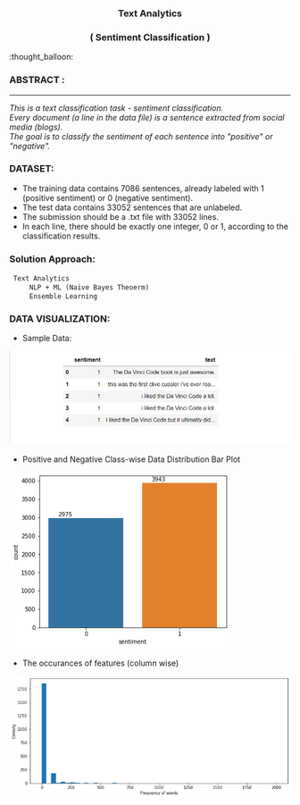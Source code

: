 <h3 align="center">Text Analytics</h3> 
<h3 align="center">( Sentiment Classification  )</h3> 
:thought_balloon:

### ABSTRACT :
----------------
_This is a text classification task - sentiment classification.  
Every document (a line in the data file) is a sentence extracted from social media (blogs).   
The goal is to classify the sentiment of each sentence into "positive" or "negative"._  

### DATASET:
- The training data contains 7086 sentences, already labeled with 1 (positive sentiment) or 0 (negative sentiment).
- The test data contains 33052 sentences that are unlabeled.
- The submission should be a .txt file with 33052 lines.
- In each line, there should be exactly one integer, 0 or 1, according to the classification results.


### Solution Approach:
```
 Text Analytics
     NLP + ML (Naive Bayes Theoerm)  
     Ensemble Learning
```

### DATA VISUALIZATION:

- Sample Data:

![attachment:sample%20data.png](https://github.com/RusticHaze634/Text-Analysis/blob/main/Images/sample%20data.png)

- Positive and Negative Class-wise Data Distribution Bar Plot 

![attachment:01.png](https://github.com/RusticHaze634/Text-Analysis/blob/main/Images/01.png)

- The occurances of features (column wise)

![attachment:f%20of%20words.png](https://github.com/RusticHaze634/Text-Analysis/blob/main/Images/f%20of%20words.png)



